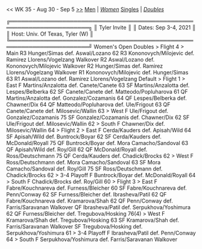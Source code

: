 << WK 35 - Aug 30 - Sep 5 [>>](women_doubles_2136.md)     [Men](./men_doubles_2135.md) | [*Women*](./women_doubles_2135.md)     [Singles](./women_singles_2135.md) | [*Doubles*](./women_doubles_2135.md)

<a name="21-00238">
    ╔═══════════════════════════════════════════════════════════════════════╗
    ║  Tyler Invite                                                         ║
    ║  Dates: Sep 3-4, 2021                                                 ║
    ║  Host: Univ. Of Texas, Tyler (W)                                      ║
    ╚═══════════════════════════════════════════════════════════════════════╝
     Women's Open Doubles
     > Flight 4
      > Main
         R3  Hunger/Simas          def.  Aswal/Lozano              62
         R3  Kononovych/Milojevic  def.  Ramirez Llorens/Vogelzang Walkover
         R2  Aswal/Lozano          def.  Kononovych/Milojevic      Walkover
         R2  Hunger/Simas          def.  Ramirez Llorens/Vogelzang Walkover
         R1  Kononovych/Milojevic  def.  Hunger/Simas              63
         R1  Aswal/Lozano          def.  Ramirez Llorens/Vogelzang Default
      > Flight 1
      > East
          F  Martins/Anzalotta     def.  Canete/Canete             63
         SF  Martins/Anzalotta     def.  Lespes/Belberka           62
         SF  Canete/Canete         def.  Matteodo/Popluharova      61
         QF  Martins/Anzalotta     def.  Gonzalez/Cozamanis        64
         QF  Lespes/Belberka       def.  Chawner/Dix               64
         QF  Matteodo/Popluharova  def.  Ule/Frigout               63
         QF  Canete/Canete         def.  Milosevic/Wallin          63
      > West
          F  Ule/Frigout           def.  Gonzalez/Cozamanis        75
         SF  Gonzalez/Cozamanis    def.  Chawner/Dix               62
         SF  Ule/Frigout           def.  Milosevic/Wallin          62
      > South
          F  Chawner/Dix           def.  Milosevic/Wallin          64
      > Flight 2
      > East
          F  Cerda/Kauders         def.  Apisah/Wild               64
         SF  Apisah/Wild           def.  Buntrock/Boyar            62
         SF  Cerda/Kauders         def.  McDonald/Royall           75
         QF  Buntrock/Boyar        def.  Mora Camacho/Sandoval     63
         QF  Apisah/Wild           def.  Roy/Gill                  62
         QF  McDonald/Royall       def.  Ross/Deutschmann          75
         QF  Cerda/Kauders         def.  Chadick/Brocks            62
      > West
          F  Ross/Deutschmann      def.  Mora Camacho/Sandoval     63
         SF  Mora Camacho/Sandoval def.  Roy/Gill                  75
         SF  Ross/Deutschmann      def.  Chadick/Brocks            62
      > 3-4 Playoff
          F  Buntrock/Boyar        def.  McDonald/Royall           64
      > South
          F  Chadick/Brocks        def.  Roy/Gill                  60
      > Flight 3
      > East
          F  Fabre/Kouchnareva     def.  Furness/Bleicher          60
         SF  Fabre/Kouchnareva     def.  Penn/Conway               62
         SF  Furness/Bleicher      def.  Ibrasheva/Patil           62
         QF  Fabre/Kouchnareva     def.  Kramarova/Shah            62
         QF  Penn/Conway           def.  Farris/Saravanan          Walkover
         QF  Ibrasheva/Patil       def.  Serpukhova/Yoshimura      62
         QF  Furness/Bleicher      def.  Tregubova/Hosking         76(4)
      > West
          F  Kramarova/Shah        def.  Tregubova/Hosking         63
         SF  Kramarova/Shah        def.  Farris/Saravanan          Walkover
         SF  Tregubova/Hosking     def.  Serpukhova/Yoshimura      61
      > 3-4 Playoff
          F  Ibrasheva/Patil       def.  Penn/Conway               64
      > South
          F  Serpukhova/Yoshimura  def.  Farris/Saravanan          Walkover